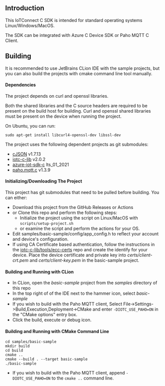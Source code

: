 ## Introduction

This IoTConnect C SDK is intended for standard operating systems Linux/Windows/MacOS.

The SDK can be integrated with Azure C Device SDK or Paho MQTT C Client.

## Building

It is recommended to use JetBrains CLion IDE with the sample projects, but you can also build the projects
with cmake command line tool manually.

#### Dependencies

The project depends on curl and openssl libraries.

Both the shared libraries and the C source headers are required to be present on the build host for building. 
Curl and openssl shared libraries must be present on the device when running the project. 

On Ubuntu, you can run: 

```shell script
sudo apt-get install libcurl4-openssl-dev libssl-dev
```

The project uses the following dependent projects as git submodules:

* [cJSON](https://github.com/DaveGamble/cJSON.git) v1.7.13
* [iotc-c-lib](https://github.com/avnet-iotconnect/iotc-c-lib.git) v2.0.2
* [azure-iot-sdk-c](https://github.com/Azure/azure-iot-sdk-c.git) lts_01_2021
* [paho.mqtt.c](https://github.com/eclipse/paho.mqtt.c.git) v1.3.9

#### Initializing/Downloading The Project

This project has git submodules that need to be pulled before building. You can either:

* Download this project from the GitHub Releases or Actions
* or Clone this repo and perform the following steps: 
  * Initialize the project using the script on Linux/MacOS with ```scripts/setup-project.sh```
  * or examine the script and perform the actions for your OS.
* Edit samples/basic-sample/config/app_config.h to reflect your account and device's configuration.
* If using CA Certificate based authentication, follow the instructions in the 
[iotc-c-lib/tools/ecc-certs](https://github.com/avnet-iotconnect/iotc-c-lib/tree/master/tools/ecc-certs) 
repo and create the identify for your device. 
Place the device certificate and private key into *certs/client-crt.pem* and *certs/client-key.pem* in the basic-sample project.

#### Building and Running with CLion

* In CLion, open the *basic-sample* project from the *samples* directory of this repo
* In the top right of of the IDE next to the hammer icon, select *basic-sample*
* If you wish to build with the Paho MQTT client, Select File->Settings->Build,Execution,Deployment->CMake 
and enter ```-DIOTC_USE_PAHO=ON``` in the "CMake options" entry box. 
* Click the build, execute or debug icon.

#### Building and Running with CMake Command Line

```shell script
cd samples/basic-sample
mkdir build
cd build
cmake ..
cmake --build . --target basic-sample
./basic-sample
```

* If you wish to build with the Paho MQTT client, append ```-DIOTC_USE_PAHO=ON``` to the ```cmake ..``` command line.

